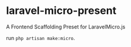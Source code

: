 # laravel-micro-present
A Frontend Scaffolding Preset for LaravelMicro.js

run  ``php artisan make:micro``.